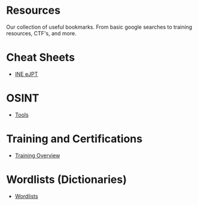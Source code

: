 # Resources

Our collection of useful bookmarks. From basic google searches to training resources, CTF's, and more.

# Cheat Sheets
- [INE eJPT](cheat-sheets/INE%20eJPT%20(2024)/INE-eJPT.md)

# OSINT
- [Tools](OSINT/OSINT-tools.md)

# Training and Certifications
- [Training Overview](training/overview.md)

# Wordlists (Dictionaries)
- [Wordlists](wordlists/overview.md)
